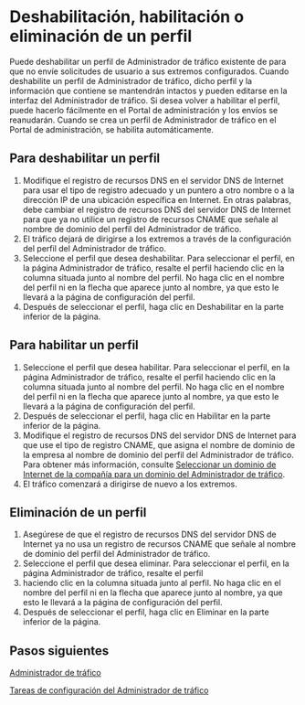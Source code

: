 <properties
   pageTitle="Deshabilitación, habilitación o eliminación de un perfil de Administrador de tráfico"
   description="Este artículo le ayudará a trabajar con sus perfiles del Administrador de tráfico."
   services="traffic-manager"
   documentationCenter="na"
   authors="joaoma"
   manager="adinah"
   editor="tysonn" />
<tags 
   ms.service="traffic-manager"
   ms.devlang="na"
   ms.topic="article"
   ms.tgt_pltfrm="na"
   ms.workload="infrastructure-services"
   ms.date="07/09/2015"
   ms.author="joaoma" />

# Deshabilitación, habilitación o eliminación de un perfil


Puede deshabilitar un perfil de Administrador de tráfico existente de para que no envíe solicitudes de usuario a sus extremos configurados. Cuando deshabilite un perfil de Administrador de tráfico, dicho perfil y la información que contiene se mantendrán intactos y pueden editarse en la interfaz del Administrador de tráfico. Si desea volver a habilitar el perfil, puede hacerlo fácilmente en el Portal de administración y los envíos se reanudarán. Cuando se crea un perfil de Administrador de tráfico en el Portal de administración, se habilita automáticamente.

## Para deshabilitar un perfil

1. Modifique el registro de recursos DNS en el servidor DNS de Internet para usar el tipo de registro adecuado y un puntero a otro nombre o a la dirección IP de una ubicación específica en Internet. En otras palabras, debe cambiar el registro de recursos DNS del servidor DNS de Internet para que ya no utilice un registro de recursos CNAME que señale al nombre de dominio del perfil del Administrador de tráfico.
1. El tráfico dejará de dirigirse a los extremos a través de la configuración del perfil del Administrador de tráfico.
1. Seleccione el perfil que desea deshabilitar. Para seleccionar el perfil, en la página Administrador de tráfico, resalte el perfil haciendo clic en la columna situada junto al nombre del perfil. No haga clic en el nombre del perfil ni en la flecha que aparece junto al nombre, ya que esto le llevará a la página de configuración del perfil.
1. Después de seleccionar el perfil, haga clic en Deshabilitar en la parte inferior de la página.

## Para habilitar un perfil

1. Seleccione el perfil que desea habilitar. Para seleccionar el perfil, en la página Administrador de tráfico, resalte el perfil haciendo clic en la columna situada junto al nombre del perfil. No haga clic en el nombre del perfil ni en la flecha que aparece junto al nombre, ya que esto le llevará a la página de configuración del perfil.
1. Después de seleccionar el perfil, haga clic en Habilitar en la parte inferior de la página.
1. Modifique el registro de recursos DNS del servidor DNS de Internet para que use el tipo de registro CNAME, que asigna el nombre de dominio de la empresa al nombre de dominio del perfil del Administrador de tráfico. Para obtener más información, consulte [Seleccionar un dominio de Internet de la compañía para un dominio del Administrador de tráfico](../point-a-company-internet-domain-to-a-traffic-manager-domain.md).
1. El tráfico comenzará a dirigirse de nuevo a los extremos.

## Eliminación de un perfil


1. Asegúrese de que el registro de recursos DNS del servidor DNS de Internet ya no usa un registro de recursos CNAME que señale al nombre de dominio del perfil del Administrador de tráfico.
1. Seleccione el perfil que desea eliminar. Para seleccionar el perfil, en la página Administrador de tráfico, resalte el perfil 
1. haciendo clic en la columna situada junto al perfil. No haga clic en el nombre del perfil ni en la flecha que aparece junto al nombre, ya que esto le llevará a la página de configuración del perfil.
1. Después de seleccionar el perfil, haga clic en Eliminar en la parte inferior de la página.

## Pasos siguientes

[Administrador de tráfico](../traffic-manager.md)

[Tareas de configuración del Administrador de tráfico](https://msdn.microsoft.com/library/azure/hh744830.aspx)


 

<!---HONumber=August15_HO6-->